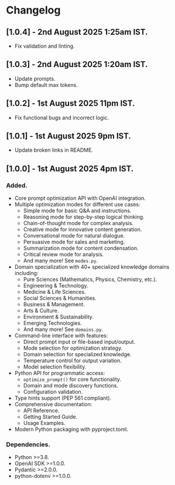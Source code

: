 # Changelog

## [1.0.4] - 2nd August 2025 1:25am IST.

- Fix validation and linting.

## [1.0.3] - 2nd August 2025 1:20am IST.

- Update prompts.
- Bump default max tokens.

## [1.0.2] - 1st August 2025 11pm IST.

- Fix functional bugs and incorrect logic.

## [1.0.1] - 1st August 2025 9pm IST.

- Update broken links in README.

## [1.0.0] - 1st August 2025 4pm IST.

### Added.

- Core prompt optimization API with OpenAI integration.
- Multiple optimization modes for different use cases:
  - Simple mode for basic Q&A and instructions.
  - Reasoning mode for step-by-step logical thinking.
  - Chain-of-thought mode for complex analysis.
  - Creative mode for innovative content generation.
  - Conversational mode for natural dialogue.
  - Persuasive mode for sales and marketing.
  - Summarization mode for content condensation.
  - Critical review mode for analysis.
  - And many more! See `modes.py`.
- Domain specialization with 40+ specialized knowledge domains including:
  - Pure Sciences (Mathematics, Physics, Chemistry, etc.).
  - Engineering & Technology.
  - Medicine & Life Sciences.
  - Social Sciences & Humanities.
  - Business & Management.
  - Arts & Culture.
  - Environment & Sustainability.
  - Emerging Technologies.
  - And many more! See `domains.py`.
- Command-line interface with features:
  - Direct prompt input or file-based input/output.
  - Mode selection for optimization strategy.
  - Domain selection for specialized knowledge.
  - Temperature control for output variation.
  - Model selection flexibility.
- Python API for programmatic access:
  - `optimize_prompt()` for core functionality.
  - Domain and mode discovery functions.
  - Configuration validation.
- Type hints support (PEP 561 compliant).
- Comprehensive documentation:
  - API Reference.
  - Getting Started Guide.
  - Usage Examples.
- Modern Python packaging with pyproject.toml.

### Dependencies.

- Python >=3.8.
- OpenAI SDK >=1.0.0.
- Pydantic >=2.0.0.
- python-dotenv >=1.0.0.
